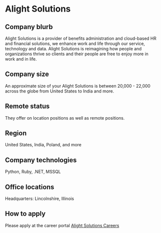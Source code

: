 # Alight Solutions

## Company blurb

Alight Solutions is a provider of benefits administration and cloud-based HR and financial solutions, we enhance work and life through our service, technology and data.  Alight Solutions is reimagining how people and organizations thrive so clients and their people are free to enjoy more in work and in life.

## Company size

An approximate size of your Alight Solutions is between 20,000 - 22,000 across the globe from United States to India and more.

## Remote status

They offer on location positions as well as remote positions.

## Region

United States, India, Poland, and more

## Company technologies

Python, Ruby, .NET, MSSQL

## Office locations

Headquarters: Lincolnshire, Illinois

## How to apply

Please apply at the career portal [Alight Solutions Careers](https://careers.alight.com)
